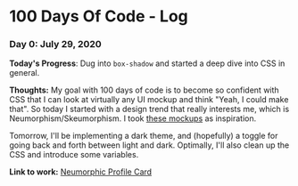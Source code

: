 # 100 Days Of Code - Log

### Day 0: July 29, 2020

**Today's Progress**: Dug into `box-shadow` and started a deep dive into CSS in general. 

**Thoughts:** My goal with 100 days of code is to become so confident with CSS that I can look at virtually any UI mockup and think "Yeah, I could make that".  So today I started with a design trend that really interests me, which is Neumorphism/Skeumorphism.  I took [these mockups](https://dribbble.com/shots/11652074-FREE-Neumorphism-UI-Kit) as inspiration.  

Tomorrow, I'll be implementing a dark theme, and (hopefully) a toggle for going back and forth between light and dark.  Optimally, I'll also clean up the CSS and introduce some variables. 

**Link to work:** [Neumorphic Profile Card](https://codepen.io/sRobDevGG/pen/ExPBPZE)

